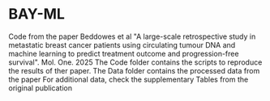# BAY-ML
Code from the paper Beddowes et al 
"A large-scale retrospective study in metastatic breast cancer patients using circulating tumour DNA and machine learning to predict treatment outcome and progression-free survival". Mol. One. 2025
The Code folder contains the scripts to reproduce the results of ther paper. 
The Data folder contains the processed data from the paper
For additional data, check the supplementary Tables from the original publication
